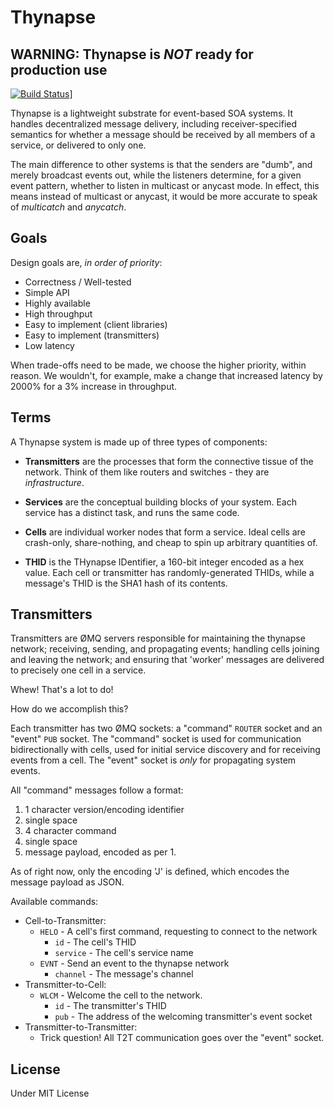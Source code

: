 # Thynapse

## WARNING: Thynapse is *NOT* ready for production use

[![Build Status](https://secure.travis-ci.org/agnoster/thynapse.png?branch=master)](http://travis-ci.org/agnoster/thynapse)]

Thynapse is a lightweight substrate for event-based SOA systems. It handles decentralized message delivery, including receiver-specified semantics for whether a message should be received by all members of a service, or delivered to only one.

The main difference to other systems is that the senders are "dumb", and merely broadcast events out, while the listeners determine, for a given event pattern, whether to listen in multicast or anycast mode. In effect, this means instead of multicast or anycast, it would be more accurate to speak of *multicatch* and *anycatch*.

## Goals

Design goals are, *in order of priority*:

* Correctness / Well-tested
* Simple API
* Highly available
* High throughput
* Easy to implement (client libraries)
* Easy to implement (transmitters)
* Low latency

When trade-offs need to be made, we choose the higher priority, within reason. We wouldn't, for example, make a change that increased latency by 2000% for a 3% increase in throughput.

## Terms

A Thynapse system is made up of three types of components:

* **Transmitters** are the processes that form the connective tissue of the network. Think of them like routers and switches - they are *infrastructure*.
* **Services** are the conceptual building blocks of your system. Each service has a distinct task, and runs the same code.
* **Cells** are individual worker nodes that form a service. Ideal cells are crash-only, share-nothing, and cheap to spin up arbitrary quantities of.

* **THID** is the THynapse IDentifier, a 160-bit integer encoded as a hex value. Each cell or transmitter has randomly-generated THIDs, while a message's THID is the SHA1 hash of its contents.

## Transmitters

Transmitters are ØMQ servers responsible for maintaining the thynapse network; receiving, sending, and propagating events; handling cells joining and leaving the network; and ensuring that 'worker' messages are delivered to precisely one cell in a service.

Whew! That's a lot to do!

How do we accomplish this?

Each transmitter has two ØMQ sockets: a "command" `ROUTER` socket and an "event" `PUB` socket. The "command" socket is used for communication bidirectionally with cells, used for initial service discovery and for receiving events from a cell. The "event" socket is *only* for propagating system events.

All "command" messages follow a format:

1. 1 character version/encoding identifier
2. single space
3. 4 character command
4. single space
5. message payload, encoded as per 1.

As of right now, only the encoding 'J' is defined, which encodes the message payload as JSON.

Available commands:

* Cell-to-Transmitter:
    * `HELO` - A cell's first command, requesting to connect to the network
      * `id` - The cell's THID
      * `service` - The cell's service name
    * `EVNT` - Send an event to the thynapse network
      * `channel` - The message's channel
* Transmitter-to-Cell:
    * `WLCM` - Welcome the cell to the network.
      * `id` - The transmitter's THID
      * `pub` - The address of the welcoming transmitter's event socket
* Transmitter-to-Transmitter:
    * Trick question! All T2T communication goes over the "event" socket.

## License

Under MIT License
